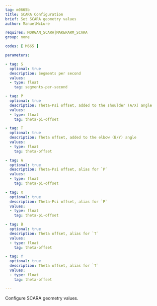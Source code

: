 ```yaml
---
tag: m0665b
title: SCARA Configuration
brief: Set SCARA geometry values
author: ManuelMcLure

requires: MORGAN_SCARA|MAKERARM_SCARA
group: none

codes: [ M665 ]

parameters:

- tag: S
  optional: true
  description: Segments per second
  values:
  - type: float
    tag: segments-per-second

- tag: P
  optional: true
  description: Theta-Psi offset, added to the shoulder (A/X) angle
  values:
  - type: float
    tag: theta-pi-offset

- tag: T
  optional: true
  description: Theta offset, added to the elbow (B/Y) angle
  values:
  - type: float
    tag: theta-offset

- tag: A
  optional: true
  description: Theta-Psi offset, alias for `P`
  values:
  - type: float
    tag: theta-pi-offset

- tag: X
  optional: true
  description: Theta-Psi offset, alias for `P`
  values:
  - type: float
    tag: theta-pi-offset

- tag: B
  optional: true
  description: Theta offset, alias for `T`
  values:
  - type: float
    tag: theta-offset

- tag: Y
  optional: true
  description: Theta offset, alias for `T`
  values:
  - type: float
    tag: theta-offset

---
```


Configure SCARA geometry values.
